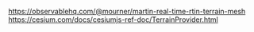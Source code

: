 https://observablehq.com/@mourner/martin-real-time-rtin-terrain-mesh
https://cesium.com/docs/cesiumjs-ref-doc/TerrainProvider.html
